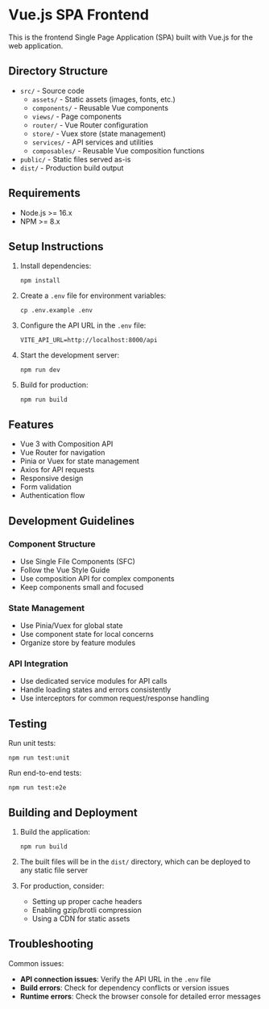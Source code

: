 # Vue.js SPA Frontend

This is the frontend Single Page Application (SPA) built with Vue.js for the web application.

## Directory Structure

- `src/` - Source code
  - `assets/` - Static assets (images, fonts, etc.)
  - `components/` - Reusable Vue components
  - `views/` - Page components
  - `router/` - Vue Router configuration
  - `store/` - Vuex store (state management)
  - `services/` - API services and utilities
  - `composables/` - Reusable Vue composition functions
- `public/` - Static files served as-is
- `dist/` - Production build output

## Requirements

- Node.js >= 16.x
- NPM >= 8.x

## Setup Instructions

1. Install dependencies:
   ```
   npm install
   ```

2. Create a `.env` file for environment variables:
   ```
   cp .env.example .env
   ```

3. Configure the API URL in the `.env` file:
   ```
   VITE_API_URL=http://localhost:8000/api
   ```

4. Start the development server:
   ```
   npm run dev
   ```

5. Build for production:
   ```
   npm run build
   ```

## Features

- Vue 3 with Composition API
- Vue Router for navigation
- Pinia or Vuex for state management
- Axios for API requests
- Responsive design
- Form validation
- Authentication flow

## Development Guidelines

### Component Structure

- Use Single File Components (SFC)
- Follow the Vue Style Guide
- Use composition API for complex components
- Keep components small and focused

### State Management

- Use Pinia/Vuex for global state
- Use component state for local concerns
- Organize store by feature modules

### API Integration

- Use dedicated service modules for API calls
- Handle loading states and errors consistently
- Use interceptors for common request/response handling

## Testing

Run unit tests:
```
npm run test:unit
```

Run end-to-end tests:
```
npm run test:e2e
```

## Building and Deployment

1. Build the application:
   ```
   npm run build
   ```

2. The built files will be in the `dist/` directory, which can be deployed to any static file server

3. For production, consider:
   - Setting up proper cache headers
   - Enabling gzip/brotli compression
   - Using a CDN for static assets

## Troubleshooting

Common issues:

- **API connection issues**: Verify the API URL in the `.env` file
- **Build errors**: Check for dependency conflicts or version issues
- **Runtime errors**: Check the browser console for detailed error messages

